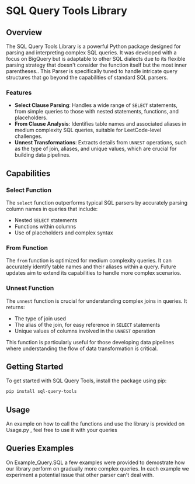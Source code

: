 # SQL Query Tools Library

## Overview
The SQL Query Tools Library is a powerful Python package designed for parsing and interpreting complex SQL queries. It was developed with a focus on BigQuery but is adaptable to other SQL dialects due to its flexible parsing strategy that doesn't consider the function itself but the most inner parentheses..
This Parser is specifically tuned to handle intricate query structures that go beyond the capabilities of standard SQL parsers.

### Features
- **Select Clause Parsing**: Handles a wide range of `SELECT` statements, from simple queries to those with nested statements, functions, and placeholders.
- **From Clause Analysis**: Identifies table names and associated aliases in medium complexity SQL queries, suitable for LeetCode-level challenges.
- **Unnest Transformations**: Extracts details from `UNNEST` operations, such as the type of join, aliases, and unique values, which are crucial for building data pipelines.

## Capabilities

### Select Function
The `select` function outperforms typical SQL parsers by accurately parsing column names in queries that include:
- Nested `SELECT` statements
- Functions within columns
- Use of placeholders and complex syntax

### From Function
The `from` function is optimized for medium complexity queries. It can accurately identify table names and their aliases within a query. Future updates aim to extend its capabilities to handle more complex scenarios.

### Unnest Function
The `unnest` function is crucial for understanding complex joins in queries. It returns:
- The type of join used
- The alias of the join, for easy reference in `SELECT` statements
- Unique values of columns involved in the `UNNEST` operation

This function is particularly useful for those developing data pipelines where understanding the flow of data transformation is critical.

## Getting Started

To get started with SQL Query Tools, install the package using pip:

```bash
pip install sql-query-tools
```

## Usage

An example on how to call the functions and use the library is provided on Usage.py , feel free to use it with your queries

## Queries Examples

On Example_Query.SQL a few examples were provided to demostrate how our library perform on gradually more complex queries. In each example we experiment a potential issue that other parser can't deal with.

